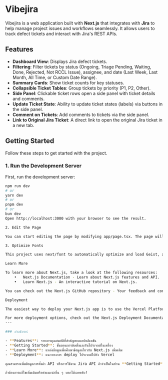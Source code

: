 # Vibejira

Vibejira is a web application built with **Next.js** that integrates with **Jira** to help manage project issues and workflows seamlessly. It allows users to track defect tickets and interact with Jira's REST APIs.

## Features

- **Dashboard View**: Displays Jira defect tickets.
- **Filtering**: Filter tickets by status (Ongoing, Triage Pending, Waiting, Done, Rejected, Not RCCL Issue), assignee, and date (Last Week, Last Month, All Time, or Custom Date Range).
- **Summary Cards**: Show ticket counts for key statuses.
- **Collapsible Ticket Tables**: Group tickets by priority (P1, P2, Other).
- **Side Panel**: Clickable ticket rows open a side panel with ticket details and comments.
- **Update Ticket State**: Ability to update ticket states (labels) via buttons in the side panel.
- **Comment on Tickets**: Add comments to tickets via the side panel.
- **Link to Original Jira Ticket**: A direct link to open the original Jira ticket in a new tab.

## Getting Started

Follow these steps to get started with the project.

### 1. Run the Development Server

First, run the development server:

```bash
npm run dev
# or
yarn dev
# or
pnpm dev
# or
bun dev
Open http://localhost:3000 with your browser to see the result.

2. Edit the Page

You can start editing the page by modifying app/page.tsx. The page will auto-update as you edit the file.

3. Optimize Fonts

This project uses next/font to automatically optimize and load Geist, a new font family for Vercel.

Learn More

To learn more about Next.js, take a look at the following resources:
	•	Next.js Documentation - Learn about Next.js features and API.
	•	Learn Next.js - An interactive tutorial on Next.js.

You can check out the Next.js GitHub repository - Your feedback and contributions are welcome!

Deployment

The easiest way to deploy your Next.js app is to use the Vercel Platform, created by the creators of Next.js.

For more deployment options, check out the Next.js Deployment Documentation.
---

### คำอธิบาย:

- **Features**: รายการคุณสมบัติที่สำคัญของแอปพลิเคชัน
- **Getting Started**: ขั้นตอนการติดตั้งและรันโปรเจกต์ในเครื่อง
- **Learn More**: แหล่งข้อมูลเพื่อศึกษาข้อมูลเกี่ยวกับ Next.js เพิ่มเติม
- **Deployment**: แนวทางการ deploy โปรเจกต์ไปยัง Vercel

คุณสามารถเพิ่มข้อมูลการตั้งค่า API หรือการใช้งาน Jira API ถ้าจำเป็นในส่วน **Getting Started** ได้อีกด้วยครับ 😄

ถ้าต้องการแก้ไขเพิ่มเติมหรือคำแนะนำอื่น ๆ บอกได้เลยครับ!
